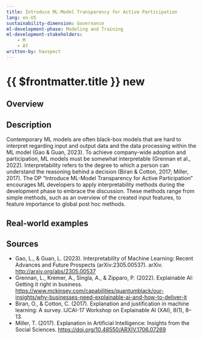 ```yaml
---
title: Introduce ML-Model Transparency for Active Participation
lang: en-US
sustainability-dimension: Governance
ml-development-phase: Modeling and Training
ml-development-stakeholders: 
    - M
    - AT
written-by: havspect
---
```


<script setup>
import DPOverview from '../../components/DPOverview.vue'
</script>


# {{ $frontmatter.title }} <Badge type="tip">new</Badge>

## Overview
<DPOverview />

## Description
Contemporary ML models are often black-box models that are hard to interpret regarding input and output data and the data processing within the ML model (Gao & Guan, 2023). To achieve company-wide adoption and participation, ML models must be somewhat interpretable (Grennan et al., 2022). Interpretability refers to the degree to which a person can understand the reasoning behind a decision (Biran & Cotton, 2017; Miller, 2017). The DP “Introduce ML-Model Transparency for Active Participation” encourages ML developers to apply interpretability methods during the development phase to embrace the discussion. These methods range from simple methods, such as an overview of the created input features, to feature importance to global post hoc methods.

## Real-world examples 


## Sources 
- Gao, L., & Guan, L. (2023). Interpretability of Machine Learning: Recent Advances and Future Prospects (arXiv:2305.00537). arXiv. http://arxiv.org/abs/2305.00537
- Grennan, L., Kremer, A., Singla, A., & Zipparo, P. (2022). Explainable AI: Getting it right in business. https://www.mckinsey.com/capabilities/quantumblack/our-insights/why-businesses-need-explainable-ai-and-how-to-deliver-it
- Biran, O., & Cotton, C. (2017). Explanation and justification in machine learning: A survey. IJCAI-17 Workshop on Explainable AI (XAI), 8(1), 8–13.
- Miller, T. (2017). Explanation in Artificial Intelligence: Insights from the Social Sciences. https://doi.org/10.48550/ARXIV.1706.07269
